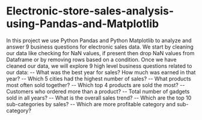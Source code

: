 # Electronic-store-sales-analysis-using-Pandas-and-Matplotlib

In this project we use Python Pandas and Python Matplotlib to analyze and answer 9 business questions for electronic sales data. We start by cleaning our data like checking for NaN values, if present then drop NaN values from Dataframe or by removing rows based on a condition. Once we have cleaned our data, we will explore 9 high level business questions related to our data:
-- What was the best year for sales? How much was earned in that year?
-- Which 5 cities had the highest number of sales?
-- What products most often sold together?
-- Which top 4 products are sold the most?
-- Customers who ordered more than a product?
-- Total number of gadgets sold in all years?
-- What is the overall sales trend?
-- Which are the top 10 sub-categories by sales?
-- Which are more profitable category and sub-category?
